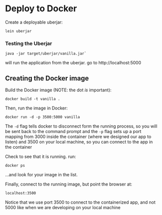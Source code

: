# Deploy to Docker

Create a deployable uberjar:

    lein uberjar 

### Testing the Uberjar

    java -jar target/uberjar/vanilla.jar` 

will run the application from the uberjar. go to http://localhost:5000

## Creating the Docker image

Build the Docker image (NOTE: the dot _is_ important):

    docker build -t vanilla . 


Then, run the image in Docker:

    docker run -d -p 3500:5000 vanilla 

The `-d` flag tells docker to disconnect form the running 
process, so you will be sent back to the command prompt and
the `-p` flag sets up a port mapping from 3000 inside the 
container (where we designed our app to listen) and 3500 on 
your local machine, so you can connect to the app in the 
container

Check to see that it is running. run:

    docker ps 

...and look for your image in the list.

Finally, connect to the running image, but point the browser at:

    localhost:3500 
    
Notice that we use port 3500 to connect to the containerized app, 
and not 5000 like when we are developing on your local machine
